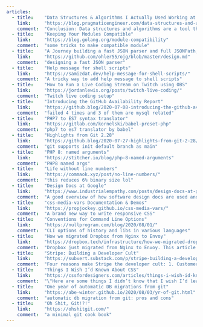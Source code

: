 ```yaml
---
articles:
  - title:    "Data Structures & Algorithms I Actually Used Working at Tech Companies"
    link:     "https://blog.pragmaticengineer.com/data-structures-and-algorithms-i-actually-used-day-to-day/"
    comment:  "Conclusion: Data structures and algorithms are a tool that you should use with confidence when building software"
  - title:    "Keeping Your Modules Compatible"
    link:     "https://blog.golang.org/module-compatibility"
    comment:  "some tricks to make compatible module"
  - title:    "A Journey building a fast JSON parser and full JSONPath, Oj for Go"
    link:     "https://github.com/ohler55/ojg/blob/master/design.md"
    comment:  "designing a fast JSON parser"
  - title:    "Help message for shell scripts"
    link:     "https://samizdat.dev/help-message-for-shell-scripts/"
    comment:  "A tricky way to add help message to shell scripts"
  - title:    "How to Run a Live Coding Stream on Twitch using OBS"
    link:     "https://jordanlewis.org/posts/twitch-live-coding/"
    comment:  "Twitch live coding setup"
  - title:    "Introducing the GitHub Availability Report"
    link:     "https://github.blog/2020-07-08-introducing-the-github-availability-report/"
    comment:  "failed 4 times and 3 of them are mysql related"
  - title:    "PHP7 to ES7 syntax translator"
    link:     "https://gitlab.com/kornelski/babel-preset-php"
    comment:  "php7 to es7 translator by babel"
  - title:    "Highlights from Git 2.28"
    link:     "https://github.blog/2020-07-27-highlights-from-git-2-28/"
    comment:  "git supports init default branch as main"
  - title:    "PHP 8: named arguments"
    link:     "https://stitcher.io/blog/php-8-named-arguments"
    comment:  "PHP8 named args"
  - title:    "Life without line numbers"
    link:     "https://commaok.xyz/post/no-line-numbers/"
    comment:  "this reduces 6% binary size lol"
  - title:    "Design Docs at Google"
    link:     "https://www.industrialempathy.com/posts/design-docs-at-google/"
    comment:  "A good overview of how software design docs are used and written at Google"
  - title:    "css-media-vars Documentation & Demos"
    link:     "https://propjockey.github.io/css-media-vars/"
    comment:  "A brand new way to write responsive CSS"
  - title:    "Conventions for Command Line Options"
    link:     "https://nullprogram.com/blog/2020/08/01/"
    comment:  "CLI options of history and libs in various languages"
  - title:    "How we migrated Dropbox from Nginx to Envoy"
    link:     "https://dropbox.tech/infrastructure/how-we-migrated-dropbox-from-nginx-to-envoy"
    comment:  "Dropbox just migrated from Nginx to Envoy. This article shows how envoy handles the same situation in comparison with nginx"
  - title:    "Stripe: Building a Developer Cult"
    link:     "https://subvert.substack.com/p/stripe-building-a-developer-cult"
    comment:  "Four reasons make Stripe the developer cult: 1. Customer obsession 2. Developer’s First and Foremost 3. Developer Empathy 4. Design"
  - title:    "Things I Wish I’d Known About CSS"
    link:     "https://cssfordesigners.com/articles/things-i-wish-id-known-about-css"
    comment:  "\"Here are some things I didn’t know that I wish I’d learned earlier.\""
  - title:    "One year of automatic DB migrations from git"
    link:     "https://abe-winter.github.io/2020/08/03/yr-of-git.html"
    comment:  "automatic db migration from git: pros and cons"
  - title:    "Oh Shit, Git!?!"
    link:     "https://ohshitgit.com/"
    comment:  "a minimal git cook book"
---
```

